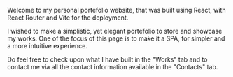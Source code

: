 Welcome to my personal portefolio website, that was built using React, with React Router and Vite for the deployment.

I wished to make a simplistic, yet elegant portefolio to store and showcase my works. One of the focus of this page is to make it a SPA, for simpler and a more intuitive experience.

Do feel free to check upon what I have built in the "Works" tab and to contact me via all the contact information available in the "Contacts" tab.
